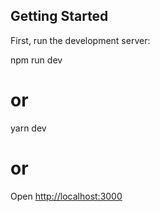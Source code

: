 ## Getting Started

First, run the development server:

npm run dev
# or
yarn dev
# or


Open [http://localhost:3000](http://localhost:3000)


